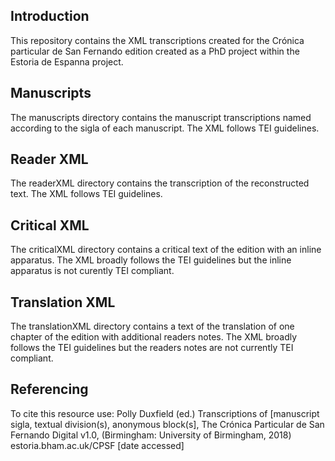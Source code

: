 Introduction
------
This repository contains the XML transcriptions created for the Crónica particular de San Fernando edition created as a
PhD project within the Estoria de Espanna project.

Manuscripts
-----
The manuscripts directory contains the manuscript transcriptions named according to the sigla of each manuscript. The XML follows TEI guidelines.

Reader XML
-----
The readerXML directory contains the transcription of the reconstructed text. The XML follows TEI guidelines.

Critical XML
-----
The criticalXML directory contains a critical text of the edition with an inline apparatus. The XML broadly follows the TEI guidelines but the inline apparatus is not curently TEI compliant.

Translation XML
-----
The translationXML directory contains a text of the translation of one chapter of the edition with additional readers notes. The XML broadly follows the TEI guidelines but the readers notes are not currently TEI compliant.


Referencing
----

To cite this resource use:
Polly Duxfield (ed.) Transcriptions of [manuscript sigla, textual division(s), anonymous block(s], The Crónica Particular de San Fernando Digital v1.0, (Birmingham: University of Birmingham, 2018) estoria.bham.ac.uk/CPSF [date accessed]
